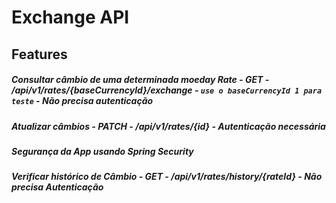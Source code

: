 # Exchange API
## Features

##### Consultar câmbio de uma determinada moeday Rate - GET - /api/v1/rates/{baseCurrencyId}/exchange - `use o baseCurrencyId 1 para teste` - Não precisa autenticação

##### Atualizar câmbios - PATCH - /api/v1/rates/{id} - Autenticação necessária

##### Segurança da App usando Spring Security

##### Verificar histórico de Câmbio - GET - /api/v1/rates/history/{rateId} - Não precisa Autenticação

